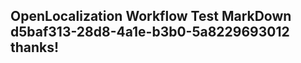 <properties
ms.topic="hero-topic"
ms.test1="hero-topic"
ms.test2="test"/>

## OpenLocalization Workflow Test MarkDown d5baf313-28d8-4a1e-b3b0-5a8229693012 thanks!
